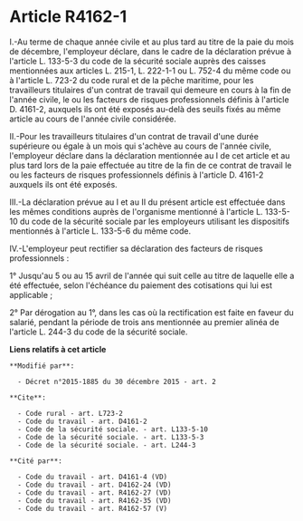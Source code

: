 # Article R4162-1

I.-Au terme de chaque année civile et au plus tard au titre de la paie du mois de décembre, l'employeur déclare, dans le
cadre de la déclaration prévue à l'article L. 133-5-3 du code de la sécurité sociale auprès des caisses mentionnées aux
articles L. 215-1, L. 222-1-1 ou L. 752-4 du même code ou à l'article L. 723-2 du code rural et de la pêche maritime, pour
les travailleurs titulaires d'un contrat de travail qui demeure en cours à la fin de l'année civile, le ou les facteurs de
risques professionnels définis à l'article D. 4161-2, auxquels ils ont été exposés au-delà des seuils fixés au même article
au cours de l'année civile considérée. 

II.-Pour les travailleurs titulaires d'un contrat de travail d'une durée supérieure ou égale à un mois qui s'achève au cours
de l'année civile, l'employeur déclare dans la déclaration mentionnée au I de cet article et au plus tard lors de la paie
effectuée au titre de la fin de ce contrat de travail le ou les facteurs de risques professionnels définis à l'article D.
4161-2 auxquels ils ont été exposés. 

III.-La déclaration prévue au I et au II du présent article est effectuée dans les mêmes conditions auprès de l'organisme
mentionné à l'article L. 133-5-10 du code de la sécurité sociale par les employeurs utilisant les dispositifs mentionnés à
l'article L. 133-5-6 du même code. 

IV.-L'employeur peut rectifier sa déclaration des facteurs de risques professionnels : 

1° Jusqu'au 5 ou au 15 avril de l'année qui suit celle au titre de laquelle elle a été effectuée, selon l'échéance du
paiement des cotisations qui lui est applicable ; 

2° Par dérogation au 1°, dans les cas où la rectification est faite en faveur du salarié, pendant la période de trois ans
mentionnée au premier alinéa de l'article L. 244-3 du code de la sécurité sociale.

**Liens relatifs à cet article**

	**Modifié par**:

	  - Décret n°2015-1885 du 30 décembre 2015 - art. 2

	**Cite**:

	  - Code rural - art. L723-2
	  - Code du travail - art. D4161-2
	  - Code de la sécurité sociale. - art. L133-5-10
	  - Code de la sécurité sociale. - art. L133-5-3
	  - Code de la sécurité sociale. - art. L244-3

	**Cité par**:

	  - Code du travail - art. D4161-4 (VD)
	  - Code du travail - art. D4162-24 (VD)
	  - Code du travail - art. R4162-27 (VD)
	  - Code du travail - art. R4162-35 (VD)
	  - Code du travail - art. R4162-57 (V)
